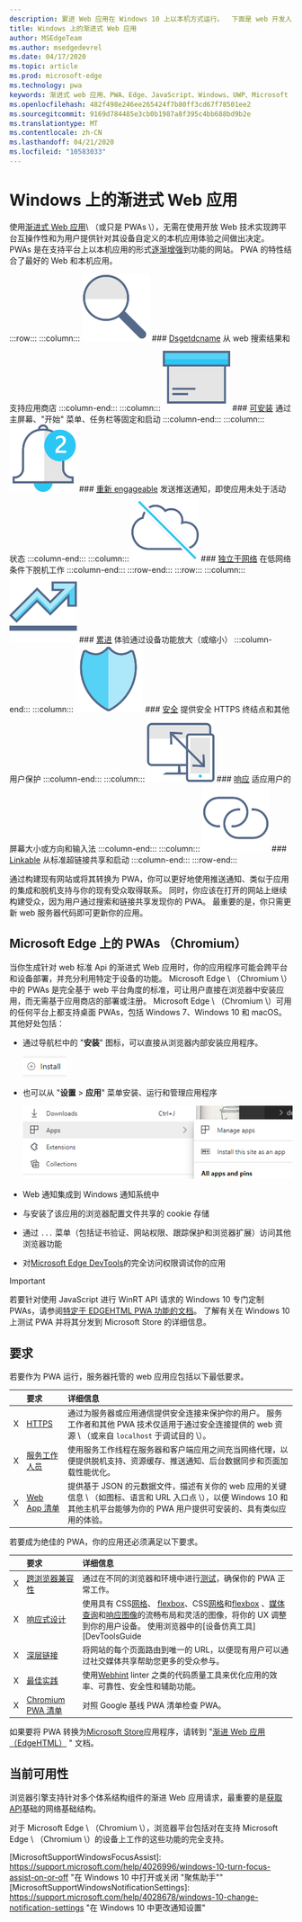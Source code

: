 ```yaml
---
description: 累进 Web 应用在 Windows 10 上以本机方式运行。  下面是 web 开发人员需要了解的所有内容。
title: Windows 上的渐进式 Web 应用
author: MSEdgeTeam
ms.author: msedgedevrel
ms.date: 04/17/2020
ms.topic: article
ms.prod: microsoft-edge
ms.technology: pwa
keywords: 渐进式 web 应用、PWA、Edge、JavaScript、Windows、UWP、Microsoft Store
ms.openlocfilehash: 482f498e246ee265424f7b80ff3cd67f78501ee2
ms.sourcegitcommit: 9169d784485e3cb0b1987a8f395c4bb688bd9b2e
ms.translationtype: MT
ms.contentlocale: zh-CN
ms.lasthandoff: 04/21/2020
ms.locfileid: "10583033"
---
```

# Windows 上的渐进式 Web 应用  

使用[渐进式 Web 应用][MDNApps]\ （或只是 PWAs \），无需在使用开放 Web 技术实现跨平台互操作性和为用户提供针对其设备自定义的本机应用体验之间做出决定。  PWAs 是在支持平台上以本机应用的形式[逐渐增强][AListApartUnderstandingProgressiveEnhancement]到功能的网站。  PWA 的特性结合了最好的 Web 和本机应用。  

:::row:::
    :::column:::
        ![可发现图标][ImageISearch]
        ### [Dsgetdcname][MDNPwaAdvantagesDiscoverable]
        从 web 搜索结果和支持应用商店
    :::column-end:::
    :::column:::
        ![可安装图标][ImageIPackage]
        ### [可安装][MDNPwaAdvantagesInstallable]
        通过主屏幕、"开始" 菜单、任务栏等固定和启动
    :::column-end:::
    :::column:::
        ![重新 engageable 图标][ImageIPushNotification]
        ### [重新 engageable][MDNPwaAdvantagesReEngageable]
        发送推送通知，即使应用未处于活动状态
    :::column-end:::
    :::column:::
        ![网络独立图标][ImageIOffline]
        ### [独立于网络][MDNPwaAdvantagesNetworkIndependent]
        在低网络条件下脱机工作
    :::column-end:::
:::row-end:::
:::row:::
    :::column:::
        !["渐进" 图标][ImageIProgressive]
        ### [累进][MDNPwaAdvantagesProgressive]
        体验通过设备功能放大（或缩小）
    :::column-end:::
    :::column:::
        ![安全图标][ImageISecurity]
        ### [安全][MDNPwaAdvantagesSafe]
        提供安全 HTTPS 终结点和其他用户保护
    :::column-end:::
    :::column:::
        ![响应图标][ImageIResponsive]
        ### [响应][MDNPwaAdvantagesResponsive]
        适应用户的屏幕大小或方向和输入法
    :::column-end:::
    :::column:::
        ![Linkable 图标][ImageILink]
        ### [Linkable][MDNPwaAdvantagesLinkable]
        从标准超链接共享和启动
    :::column-end:::
:::row-end:::

通过构建现有网站或将其转换为 PWA，你可以更好地使用推送通知、类似于应用的集成和脱机支持与你的现有受众取得联系。  同时，你应该在打开的网站上继续构建受众，因为用户通过搜索和链接共享发现你的 PWA。  最重要的是，你只需更新 web 服务器代码即可更新你的应用。  

## Microsoft Edge 上的 PWAs （Chromium）  

当你生成针对 web 标准 Api 的渐进式 Web 应用时，你的应用程序可能会跨平台和设备部署，并充分利用特定于设备的功能。  Microsoft Edge \ （Chromium \）中的 PWAs 是完全基于 web 平台角度的标准，可让用户直接在浏览器中安装应用，而无需基于应用商店的部署或注册。  Microsoft Edge \ （Chromium \）可用的任何平台上都支持桌面 PWAs，包括 Windows 7、Windows 10 和 macOS。  其他好处包括：  

*   通过导航栏中的 "**安装**" 图标，可以直接从浏览器内部安装应用程序。  
    
    ![安装应用程序浮出控件和图标][ImageInstallPwa]  
    
*   也可以从 "**设置**  >  **应用**" 菜单安装、运行和管理应用程序  
    
    !["设置" 下的 "应用程序" 菜单项][ImageAppMenus]  

*   Web 通知集成到 Windows 通知系统中
*   与安装了该应用的浏览器配置文件共享的 cookie 存储
*   通过 `...` 菜单（包括证书验证、网站权限、跟踪保护和浏览器扩展）访问其他浏览器功能
*   对[Microsoft Edge DevTools][DevtoolsProgressiveWebApps]的完全访问权限调试你的应用  

> [!IMPORTANT]
> 若要针对使用 JavaScript 进行 WinRT API 请求的 Windows 10 专门定制 PWAs，请参阅[特定于 EDGEHTML PWA 功能的文档][PwaEdgehtmlIndex]。  了解有关在 Windows 10 上测试 PWA 并将其分发到 Microsoft Store 的详细信息。  

## 要求  

若要作为 PWA 运行，服务器托管的 web 应用应包括以下最低要求。  

|  | 要求 | 详细信息 | 
|:--- |:--- |:--- |  
| X | [HTTPS][WikiHttps] | 通过为服务器或应用通信提供安全连接来保护你的用户。  服务工作者和其他 PWA 技术仅适用于通过安全连接提供的 web 资源 \ （或来自 `localhost` 于调试目的 \）。  |  
| X | [服务工作人员][MDNServiceWorkerApi] | 使用服务工作线程在服务器和客户端应用之间充当网络代理，以便提供脱机支持、资源缓存、推送通知、后台数据同步和页面加载性能优化。  |  
| X | [Web App 清单][MDNWebAppManifest] | 提供基于 JSON 的元数据文件，描述有关你的 web 应用的关键信息 \ （如图标、语言和 URL 入口点 \），以便 Windows 10 和其他主机平台能够为你的 PWA 用户提供可安装的、具有类似应用的体验。  |  

若要成为绝佳的 PWA，你的应用还必须满足以下要求。  

|  | 要求 | 详细信息 | 
|:--- |:--- |:--- |  
| X | [跨浏览器兼容性][MDNCrossBrowserTesting] | 通过在不同的浏览器和环境中进行[测试][MicrosoftDeveloperEdgeToolsRemote]，确保你的 PWA 正常工作。  |  
| X | [响应式设计][WikiResponsiveWebDesign] | 使用具有 CSS[网格][MDNCssGridLayout]、 [flexbox][MDNCssFlexibleBoxLayout]、CSS[网格][MDNCssGridLayout]和[flexbox][MDNCssFlexibleBoxLayout] 、[媒体查询][MDNMediaQueries]和[响应图像][MDNResponsiveImages]的流畅布局和灵活的图像，将你的 UX 调整到你的用户设备。  使用浏览器中的[设备仿真工具][DevToolsGuide|::ref1::|]进行本地测试，或设置[远程调试会话][DevToolsProtocolClientsEdgeDevToolsPreview]以在目标设备上直接测试。  |  
| X | [深层链接][WikiDeepLinking] | 将网站的每个页面路由到唯一的 URL，以便现有用户可以通过社交媒体共享帮助您更多的受众参与。  |  
| X | [最佳实践][Webhint] | 使用[Webhint][Webhint] linter 之类的代码质量工具来优化应用的效率、可靠性、安全性和辅助功能。  |  
| X | [Chromium PWA 清单][WebDevGoodPwaChecklist] | 对照 Google 基线 PWA 清单检查 PWA。  |  

如果要将 PWA 转换为[Microsoft Store][MicrosoftDeveloperStore]应用程序，请转到 "[渐进 Web 应用（EdgeHTML）][PwaEdgehtmlMicrosoftStore] " 文档。  

## 当前可用性  

浏览器引擎支持针对多个体系结构组件的渐进 Web 应用请求，最重要的是[获取 API][MDNFetchApi]基础的网络基础结构。  

对于 Microsoft Edge \ （Chromium \），浏览器平台包括对在支持 Microsoft Edge \ （Chromium \）的设备上工作的这些功能的完全支持。  

<!-- image links -->  

[ImageISearch]: media/i_search.png  
[ImageIPackage]: media/i_package.png  
[ImageIPushNotification]: media/i_push-notification.png  
[ImageIOffline]: media/i_offline.png  
[ImageIProgressive]: media/i_progressive.png  
[ImageISecurity]: media/i_security.png  
[ImageIResponsive]: media/i_responsive.png  
[ImageILink]: media/i_link.png  

[ImageInstallPwa]: ./media/Install_PWA.png  
[ImageAppMenus]: ./media/App_menus.png  

<!-- links -->  

[DevToolsProtocolClientsEdgeDevToolsPreview]: ../devtools-protocol/0.1/clients.md#microsoft-edge-devtools-preview "Microsoft Edge DevTools Preview-DevTools 协议客户端"  
[DevToolsGuideEmulation]: ../devtools-guide/emulation.md "仿真"  
[DevtoolsProgressiveWebApps]: ../devtools-guide-chromium/progressive-web-apps.md "调试渐进式 Web 应用"  
[DevGuideWhatsNewEdgeHtml17]: ../dev-guide/whats-new/edgehtml-17.md "EdgeHTML 17 中的新增功能"  
[DevGuideWhatsNewEdgeHtml14]: ../dev-guide/whats-new/edgehtml-14.md "EdgeHTML 14 中的新增功能"  
[PwaEdgehtmlIndex]: ../progressive-web-apps-edgehtml/index.md "Windows 上的渐进式 Web 应用（EdgeHTML）"  
[PwaEdgehtmlMicrosoftStore]: ../progressive-web-apps-edgehtml/microsoft-store.md "Microsoft Store 中的渐进式 Web 应用"
<!--PwaEdgehtmlMicrosoftStoreCriteriaAutomaticSubmission]: ../progressive-web-apps-edgehtml/microsoft-store.md#criteria-for-automatic-submission "Criteria for automatic submission - Progressive Web Apps in the Microsoft Store"  -->  

[WindowsUWPControlsPatternTilesNotificationsWns]: /windows/uwp/controls-and-patterns/tiles-and-notifications-windows-push-notification-services--wns--overview.md "Windows 推送通知服务 \ （WNS \）概述"  
[WindowsUWPDesignDevicesDesigningTv]: /windows/uwp/design/devices/designing-for-tv.md "针对 Xbox 和电视进行设计"  
[WindowsUWPDesignDevicesIndex]: /windows/uwp/design/devices/index.md "UWP 设备的 UI 注意事项"  
[WindowsUWPGetStartedGuide]: /windows/uwp/get-started/universal-application-platform-guide.md "什么是通用 Windows 平台（UWP）应用？"  
[WindowsUWPLaunchResumeBackgroundTasks]: /windows/uwp/launch-resume/support-your-app-with-background-tasks.md "支持带有后台任务的应用"  
[WindowsUWPPublishIndex]: /windows/uwp/publish/index.md "发布 Windows 应用和游戏"  
[WindowsUWPPublishDeveloperAccount]: /windows/uwp/publish/opening-a-developer-account.md "打开开发者帐户"  

[WindowsBlogsWelcomingPWAsEdgeWindows]: https://blogs.windows.com/msedgedev/2018/02/06/welcoming-progressive-web-apps-edge-windows-10/#56z7mJwKsykfbR4I.97 "欢迎向 Microsoft Edge 和 Windows 10 进行渐进式 Web 应用-Windows 博客"  
[MicrosoftDeveloperEdgePlatformStatusBackgroundSync]: https://developer.microsoft.com/microsoft-edge/platform/status/backgroundsyncapi "后台同步 API-Microsoft Edge 平台状态"  
[MicrosoftDeveloperEdgePlatformStatusWebApplicationManifest]: https://developer.microsoft.com/microsoft-edge/platform/status/webapplicationmanifest "Web 应用程序清单-Microsoft Edge 平台状态"  
[MicrosoftDeveloperEdgeToolsRemote]: https://developer.microsoft.com/microsoft-edge/tools/remote "即时测试"  
[MicrosoftDeveloperWindowsMixedReality]: https://developer.microsoft.com/windows/mixed-reality "开发人员的混合现实"  
[MicrosoftDeveloperWindowsSurfaceHub]: https://developer.microsoft.com/windows/surfacehub "Microsoft Surface Hub"  
[MicrosoftDeveloperStore]: https://developer.microsoft.com/store "Microsoft 开发人员应用商店"  
[MicrosoftEdge]: https://www.microsoft.com/edge "下载新的 Microsoft Edge 浏览器"  
[MicrosoftSupportWindowsFocusAssist]: https://support.microsoft.com/help/4026996/windows-10-turn-focus-assist-on-or-off "在 Windows 10 中打开或关闭 "聚焦助手""  
[MicrosoftSupportWindowsNotificationSettings]: https://support.microsoft.com/help/4028678/windows-10-change-notification-settings "在 Windows 10 中更改通知设置"  

[AListApartUnderstandingProgressiveEnhancement]: https://alistapart.com/article/understandingprogressiveenhancement "了解渐进式增强-列表分离"  

[MDNApps]: https://developer.mozilla.org/Apps/Progressive "应用 |MDN"  
[MDNCache]: https://developer.mozilla.org/docs/Web/API/Cache "缓存 |MDN"  
[MDNCrossBrowserTesting]: https://developer.mozilla.org/docs/Learn/Tools_and_testing/Cross_browser_testing "跨浏览器测试 |MDN"  
[MDNCssFlexibleBoxLayout]: https://developer.mozilla.org/docs/Web/CSS/CSS_Flexible_Box_Layout "CSS 弹性框布局 |MDN"  
[MDNCssGridLayout]: https://developer.mozilla.org/docs/Web/CSS/CSS_Grid_Layout "CSS 网格布局 |MDN"  
[MDNFetchApi]: https://developer.mozilla.org/docs/Web/API/Fetch_API "获取 API |MDN"  
[MDNMediaQueries]: https://developer.mozilla.org/docs/Web/CSS/Media_Queries "媒体查询 |MDN"  
[MDNNotificationsApi]: https://developer.mozilla.org/docs/Web/API/Notifications_API "通知 API |MDN"  
[MDNPushApi]: https://developer.mozilla.org/docs/Web/API/Push_API "推送 API |MDN"  
[MDNPwaAdvantagesDiscoverable]: https://developer.mozilla.org/docs/Web/Apps/Progressive/Advantages#Discoverable "可发现-渐进 web app 的优势"  
[MDNPwaAdvantagesInstallable]: https://developer.mozilla.org/docs/Web/Apps/Progressive/Advantages#Installable "可安装-渐进式 web 应用的优势"  
[MDNPwaAdvantagesLinkable]: https://developer.mozilla.org/Apps/Progressive/Advantages#Linkable "Linkable-渐进式 web 应用的优势"  
[MDNPwaAdvantagesNetworkIndependent]: https://developer.mozilla.org/docs/Web/Apps/Progressive/Advantages#Network_independent "网络独立-渐进式 web 应用的优势"  
[MDNPwaAdvantagesProgressive]: https://developer.mozilla.org/docs/Web/Apps/Progressive/Advantages#Progressive "渐进渐进的 web 应用优势"  
[MDNPwaAdvantagesReEngageable]: https://developer.mozilla.org/docs/Web/Apps/Progressive/Advantages#Re-engageable "Engageable-渐进式 web 应用的优势"  
[MDNPwaAdvantagesResponsive]: https://developer.mozilla.org/Apps/Progressive/Advantages#Responsive "响应性-渐进式 web 应用的优势"  
[MDNPwaAdvantagesSafe]: https://developer.mozilla.org/docs/Web/Apps/Progressive/Advantages#Safe "安全-渐进式 web 应用的优势"  
[MDNResponsiveImages]: https://developer.mozilla.org/docs/Learn/HTML/Multimedia_and_embedding/Responsive_images "快速响应图像 |MDN"  
[MDNServiceWorkerApi]: https://developer.mozilla.org/docs/Web/API/Service_Worker_API "服务工作者 API |MDN"  
[MDNSyncManager]: https://developer.mozilla.org/docs/Web/API/SyncManager "SyncManager |MDN"  
[MDNWebAppManifest]: https://developer.mozilla.org/docs/Web/Manifest "Web App 清单 |MDN"  

[PWABuilder]: https://www.pwabuilder.com "PWABuilder"  

[WebDevGoodPwaChecklist]: https://web.dev/pwa-checklist "什么使 Web 应用成为一个好的渐进？ |web 开发"  

[Webhint]: https://webhint.io "webhint"  

[WikiDeepLinking]: https://en.wikipedia.org/wiki/Deep_linking "深层链接-维基百科"  
[WikiHttps]: https://en.wikipedia.org/wiki/HTTPS "HTTPS-维基百科"  
[WikiResponsiveWebDesign]: https://en.wikipedia.org/wiki/Responsive_web_design "响应式 web 设计-维基百科"  
